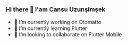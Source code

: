 ### Hi there 👋 I'am Cansu Uzunşimşek



- 🔭 I’m currently working on Otomatto
- 🌱 I’m currently learning Flutter
- 👯 I’m looking to collaborate on Flutter Mobile



